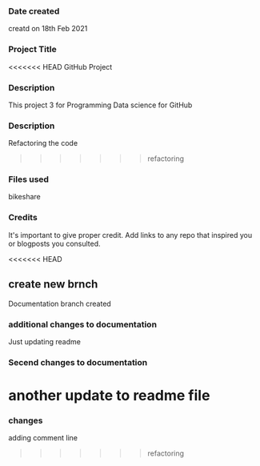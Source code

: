 ### Date created
creatd on 18th Feb 2021

### Project Title
<<<<<<< HEAD
GitHub Project

### Description
This project 3 for Programming Data science for GitHub


### Description
Refactoring the code
>>>>>>> refactoring

### Files used
bikeshare

### Credits
It's important to give proper credit. Add links to any repo that inspired you or blogposts you consulted.

<<<<<<< HEAD
## create new brnch

Documentation branch created

### additional changes to documentation
Just updating readme

### Secend changes to documentation
another update to readme file
=======
### changes
adding comment line
>>>>>>> refactoring
